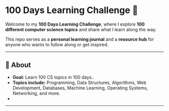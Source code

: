# 100 Days Learning Challenge 🚀

Welcome to my **100 Days Learning Challenge**, where I explore **100 different computer science topics** and share what I learn along the way.  

This repo serves as a **personal learning journal** and a **resource hub** for anyone who wants to follow along or get inspired.  

---

## 📌 About

- **Goal:** Learn 100 CS topics in 100 days..  
- **Topics include:** Programming, Data Structures, Algorithms, Web Development, Databases, Machine Learning, Operating Systems, Networking, and more.
- 
---


